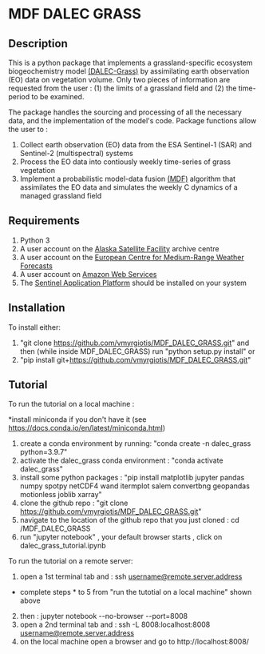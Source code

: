 # MDF DALEC GRASS  

## Description 

This is a python package that implements a grassland-specific ecosystem biogeochemistry model [(DALEC-Grass)](https://www.sciencedirect.com/science/article/abs/pii/S0308521X2030768X) by assimilating earth observation (EO) data on vegetation volume. Only two pieces of information are requested from the user : (1) the limits of a grassland field and (2) the time-period to be examined. 

The package handles the sourcing and processing of all the necessary data, and the implementation of the model's code. Package functions allow the user to :

1. Collect earth observation (EO) data from the ESA Sentinel-1 (SAR) and Sentinel-2 (multispectral) systems
2. Process the EO data into contiously weekly time-series of grass vegetation  
3. Implement a probabilistic model-data fusion [(MDF)](https://www.sciencedirect.com/science/article/pii/S0168192321001490) algorithm that assimilates the EO data and simulates the weekly C dynamics of a managed grassland field


## Requirements 

1. Python 3 
2. A user account on the [Alaska Satellite Facility](https://asf.alaska.edu) archive centre
3. A user account on the [European Centre for Medium-Range Weather Forecasts](https://www.ecmwf.int/en/forecasts/datasets)
4. A user account on [Amazon Web Services](https://digital-geography.com/accessing-landsat-and-sentinel-2-on-amazon-web-services/#.V3Lr1I68EfI)
5. The [Sentinel Application Platform](https://step.esa.int/main/download/snap-download/) should be installed on your system 

## Installation 

To install either:
1. "git clone https://github.com/vmyrgiotis/MDF_DALEC_GRASS.git" and then (while inside MDF_DALEC_GRASS) run "python setup.py install" 
or
2. "pip install git+https://github.com/vmyrgiotis/MDF_DALEC_GRASS.git"


## Tutorial 

To run the tutorial on a local machine : 

*install miniconda if you don't have it (see  https://docs.conda.io/en/latest/miniconda.html)
1. create a conda environment by running: "conda create -n dalec_grass python=3.9.7"
2. activate the dalec_grass conda environment : "conda activate dalec_grass"
3. install some python packages : "pip install matplotlib jupyter pandas numpy spotpy netCDF4 wand itermplot salem convertbng geopandas motionless joblib xarray"
4. clone the github repo : "git clone https://github.com/vmyrgiotis/MDF_DALEC_GRASS.git"
5. navigate to the location of the github repo that you just cloned : cd /MDF_DALEC_GRASS 
6. run "jupyter notebook" , your default browser starts , click on dalec_grass_tutorial.ipynb 

To run the tutorial on a remote server:

1. open a 1st terminal tab and : ssh username@remote.server.address
* complete steps * to 5 from "run the tutotial on a local machine" shown above
2. then : jupyter notebook --no-browser --port=8008
3. open a 2nd terminal tab and : ssh -L 8008:localhost:8008 username@remote.server.address 
4. on the local machine open a browser and go to http://localhost:8008/
